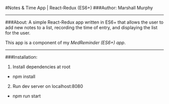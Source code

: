 #Notes & Time App | React-Redux (ES6+)
###Author: Marshall Murphy

---

###About:
A simple React-Redux app written in ES6+ that allows the user to add new notes to a list, recording the time of entry, and displaying the list for the user.

This app is a component of my *MedReminder (ES6+) app*.

---

###Installation:
1. Install dependencies at root
  * npm install

2. Run dev server on localhost:8080
  * npm run start
